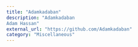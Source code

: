 ```yaml
---
title: "Adamkadaban"
description: "Adamkadaban
Adam Hassan"
external_url: "https://github.com/Adamkadaban"
category: "Miscellaneous"
---
```

